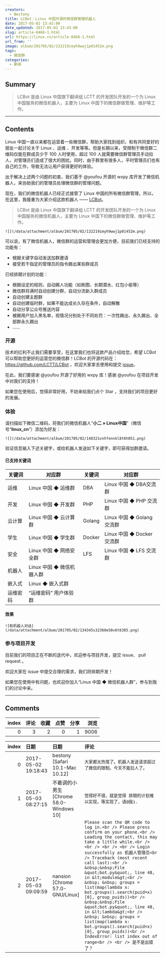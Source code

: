 ```yaml
---
creators:
  - Bestony
title: LCBot：Linux 中国开源的微信群管理机器人
date: 2017-05-02 13:43:00
date_updated: 2017-05-02 13:43:00
slug: article-8468-1.html
url: https://linux.cn/article-8468-1.html
url_from: ''
image: album/201705/02/132219imyh9wwj1p01452m.png
tags:
  - 微信群
categories:
  - 新闻
---
```


## Summary

> LCBot 是由 Linux 中国旗下翻译组 LCTT 的开发团队开发的一个为 Linux 中国服务的微信机器人，主要为 Linux 中国下的微信群做管理、维护等工作。

***

<!-- more -->

## Contents

Linux 中国一直以来都在运营着一些微信群，帮助大家找到组织，和有共同爱好的朋友一起讨论关于 Linux 、运维 、开发等等。但是长期以来，受限制于微信群二维码仅能在群成员少于 100 人时使用，超过 100 人就需要微信群管理员手动拉人，对管理员们造成了很大的困扰。同时，由于群里有很多人，平时管理员们也有自己的工作，导致无法让用户获得更好的体验。

出于解决上述两个问题的初衷，我们基于 @youfou 开源的 wxpy 库开发了微信机器人，来协助我们的管理员处理微信群的管理问题。

现在，我们的微信机器人已经正式接管了 Linux 中国的所有微信群管理，所以，在这里，我隆重为大家介绍这款机器人 —— [LCBot](https://github.com/LCTT/LCBot)。

> 
> LCBot 是由 Linux 中国旗下翻译组 LCTT 的开发团队开发的一个为 Linux 中国服务的微信机器人，主要为 Linux 中国下的微信群做管理、维护等工作。
> 
> 
> 

`![](/data/attachment/album/201705/02/132219imyh9wwj1p01452m.png)`

可以说，有了微信机器人，微信群的运营和管理会更加方便，目前我们已经支持的功能有：

* 根据关键字自动发送加群邀请
* 接受若干指定的管理员的指令踢出某些群成员

已经排期计划的功能：

* 根据设定的规则，自动踢人功能（如刷图、长期潜水、红包小偷等）
* 微信群将满时自动创建分群，自动分流新入群成员
* 自动创建主题群
* 自动创建临时群，如果不能达成长久存在条件，自动解散
* 自动分享公众号推送内容
* 被踢用户加入黑名单，视情况分别处于不同处罚：一次性踢出、永久踢出、全部群永久踢出
* ……

### 开源

技术的红利不止我们需要享受，在这里我们也将这款产品介绍给您，希望 LCBot 可以帮助您更好的运营您的微信群！LCBot 的开源代码在： <https://github.com/LCTT/LCBot> ，欢迎大家拿去使用和提交 [issue](https://github.com/LCTT/LCBot/issues)。

在此，我们要感谢 @youfou 开源了好用的 wxpy 库！感谢 @youfou 在项目开发中对我们的支持！

如果您在使用后，觉得非常好用，不妨来给我们点个 Star ，支持我们的项目更好的发展。

### 体验

请扫描如下微信二维码，将我们的微信机器人“**小二 » Linux中国**”（微信号“**linux\_cn**”）添加为好友：

`![](/data/attachment/album/201705/02/140321vnhfennkl8t6h051.png)`

验证信息输入下述关键字，或给机器人发送如下关键字，即可获得加群邀请。

#### 已支持关键词

| 关键词 | 对应群 | 关键词 | 对应群 |
| --- | --- | --- | --- |
|  运维 |  Linux 中国 ◆ 运维群 | DBA | Linux 中国 ◆ DBA交流群 |
| 开发 | Linux 中国 ◆ 开发群 | PHP | Linux 中国 ◆ PHP 交流群 |
| 云计算 | Linux 中国 ◆ 云计算群 | Golang | Linux 中国 ◆ Golang 交流群 |
| 学生 | Linux 中国 ◆ 学生群 | Docker | Linux 中国 ◆ Docker 交流群 |
| 安全 | Linux 中国 ◆ 网络安全群  | LFS | Linux 中国 ◆ LFS 交流群 |
| 机器人 | Linux 中国 ◆ 微信机器人群 |  |  |
| 嵌入式 | Linux ◆ 嵌入式群 |  |  |
| 运维密码 | “运维密码” 用户体验群 |  |  |

#### 效果

`![和机器人对话](/data/attachment/album/201705/02/134345s32368e58v6t6385.png)`

### 参与项目开发

目前我们的项目正在不断的迭代中，欢迎参与项目开发，提交 issue、 pull request 。

欢迎大家在 issue 中提交合理的需求，我们将排期开发！

如果您在使用中有问题，也欢迎你加入“Linux 中国 ◆ 微信机器人群”，参与到我们的讨论中来。

***

## Comments


|   index |   评论 |   收藏 |   点赞 |   分享 |   浏览 |
|--------:|-------:|-------:|-------:|-------:|-------:|
|       0 |      3 |      2 |      0 |      1 |   9006 |

|   index | 日期                | 日期                                    | 评论                                                                                                                                                                                                                                                                                                                                                                                                                                                                                                                                                                                                                                                         |
|--------:|:--------------------|:----------------------------------------|:-------------------------------------------------------------------------------------------------------------------------------------------------------------------------------------------------------------------------------------------------------------------------------------------------------------------------------------------------------------------------------------------------------------------------------------------------------------------------------------------------------------------------------------------------------------------------------------------------------------------------------------------------------------|
|       0 | 2017-05-02 19:18:43 | bestony [Safari 10.1-Mac 10.12]         | `大家都太热情了。机器人发送请求超过了微信的限制。今天不能拉人了。`                                                                                                                                                                                                                                                                                                                                                                                                                                                                                                                                                                                           |
|       1 | 2017-05-03 08:27:15 | 不着调的小男生 [Chrome 58.0-Windows 10] | `觉得好不错，就是觉得 排期的计划难以实现，等实现了，请@我i.`                                                                                                                                                                                                                                                                                                                                                                                                                                                                                                                                                                                                 |
|       2 | 2017-05-03 09:09:59 | nansion [Chrome 57.0-GNU/Linux]         | `Please scan the QR code to log in.<br /> Please press confirm on your phone.<br /> Loading the contact, this may take a little while.<br /> <br /> <br /> <br /> Login successfully as 机器人管理员<br /> Traceback (most recent call last):<br /> &nbsp;&nbsp;File &quot;bot.py&quot;, line 48, in &lt;module&gt;<br /> &nbsp; &nbsp; groups = list(map(lambda x: bot.groups().search(puid=x)[0], group_puids))<br /> &nbsp;&nbsp;File &quot;bot.py&quot;, line 48, in &lt;lambda&gt;<br /> &nbsp; &nbsp; groups = list(map(lambda x: bot.groups().search(puid=x)[0], group_puids))<br /> IndexError: list index out of range<br /> <br /> 是不是出错了？` |
